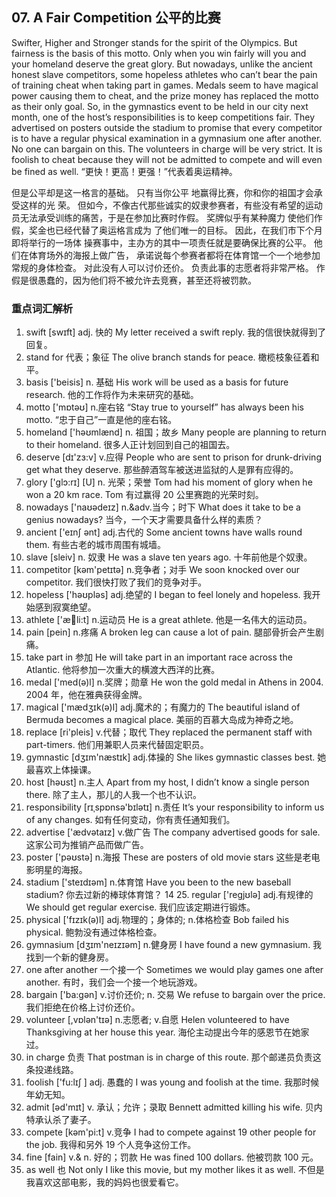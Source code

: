 ## 07. A Fair Competition 公平的比赛
  
Swifter, Higher and Stronger stands for the spirit of the Olympics. But fairness is the basis of this motto. Only when you win fairly will you and your homeland deserve the great glory. But nowadays, unlike the ancient honest slave competitors, some hopeless athletes who can’t bear the pain of training cheat when taking part in games. Medals seem to have magical power causing them to cheat, and the prize money has replaced the motto as their only goal. So, in the gymnastics event to be held in our city next month, one of the host’s responsibilities is to keep competitions fair. They advertised on posters outside the stadium to promise that every competitor is to have a regular physical examination in a gymnasium one after another. No one can bargain on this. The volunteers in charge will be very strict. It is foolish to cheat because they will not be admitted to compete and will even be fined as well. “更快！更高！更强！”代表着奥运精神。

但是公平却是这一格言的基础。
只有当你公平 地赢得比赛，你和你的祖国才会承受这样的光 荣。
但如今，不像古代那些诚实的奴隶参赛者，有些没有希望的运动员无法承受训练的痛苦，于是在参加比赛时作假。
奖牌似乎有某种魔力 使他们作假，奖金也已经代替了奥运格言成为 了他们唯一的目标。
因此，在我们市下个月即将举行的一场体 操赛事中，主办方的其中一项责任就是要确保比赛的公平。
他们在体育场外的海报上做广告， 承诺说每个参赛者都将在体育馆一个一个地参加常规的身体检查。
对此没有人可以讨价还价。
负责此事的志愿者将非常严格。
作假是很愚蠢的，因为他们将不被允许去竞赛，甚至还将被罚款。

### 重点词汇解析

1. swift [swɪft] adj. 快的 My letter received a swift reply. 我的信很快就得到了回复。
2. stand for 代表；象征 The olive branch stands for peace. 橄榄枝象征着和平。
3. basis ['beisis] n. 基础 His work will be used as a basis for future research. 他的工作将作为未来研究的基础。
4. motto ['mɒtəʊ] n.座右铭 “Stay true to yourself” has always been his motto. “忠于自己”一直是他的座右铭。
5. homeland ['həʊmlænd] n. 祖国；故乡 Many people are planning to return to their homeland. 很多人正计划回到自己的祖国去。
6. deserve [dɪ'zɜ:v] v.应得 People who are sent to prison for drunk-driving get what they deserve. 那些醉酒驾车被送进监狱的人是罪有应得的。
7. glory ['glɔ:rɪ] [U] n. 光荣；荣誉 Tom had his moment of glory when he won a 20 km race. Tom 有过赢得 20 公里赛跑的光荣时刻。
8. nowadays ['naʊədeɪz] n.&adv.当今；时下 What does it take to be a genius nowadays? 当今，一个天才需要具备什么样的素质？
9. ancient ['eɪnʃ ənt] adj.古代的 Some ancient towns have walls round them. 有些古老的城市周围有城墙。
10. slave [sleiv] n. 奴隶 He was a slave ten years ago. 十年前他是个奴隶。
11. competitor [kəm'petɪtə] n.竞争者；对手 We soon knocked over our competitor. 我们很快打败了我们的竞争对手。
12. hopeless ['həʊpləs] adj.绝望的 I began to feel lonely and hopeless. 我开始感到寂寞绝望。
13. athlete ['æli:t] n.运动员 He is a great athlete. 他是一名伟大的运动员。
14. pain [pein] n.疼痛 A broken leg can cause a lot of pain. 腿部骨折会产生剧痛。
15. take part in 参加 He will take part in an important race across the Atlantic. 他将参加一次重大的横渡大西洋的比赛。
16. medal ['med(ə)l] n.奖牌；勋章 He won the gold medal in Athens in 2004. 2004 年，他在雅典获得金牌。
17. magical ['mædʒɪk(ə)l] adj.魔术的；有魔力的 The beautiful island of Bermuda becomes a magical place. 美丽的百慕大岛成为神奇之地。
18. replace [ri'pleis] v.代替；取代 They replaced the permanent staff with part-timers. 他们用兼职人员来代替固定职员。
19. gymnastic [dʒɪm'næstɪk] adj.体操的 She likes gymnastic classes best. 她最喜欢上体操课。
20. host [həʊst] n.主人 Apart from my host, I didn’t know a single person there. 除了主人，那儿的人我一个也不认识。
21. responsibility [rɪˌspɒnsə'bɪlətɪ] n.责任 It’s your responsibility to inform us of any changes. 如有任何变动，你有责任通知我们。
22. advertise ['ædvətaɪz] v.做广告 The company advertised goods for sale. 这家公司为推销产品而做广告。
23. poster ['pəʊstə] n.海报 These are posters of old movie stars 这些是老电影明星的海报。
24. stadium ['steɪdɪəm] n.体育馆 Have you been to the new baseball stadium? 你去过新的棒球体育馆？ 14 25. regular ['regjʊlə] adj.有规律的 We should get regular exercise. 我们应该定期进行锻炼。
26. physical ['fɪzɪk(ə)l] adj.物理的；身体的; n.体格检查 Bob failed his physical. 鲍勃没有通过体格检查。
27. gymnasium [dʒɪm'neɪzɪəm] n.健身房 I have found a new gymnasium. 我找到一个新的健身房。
28. one after another 一个接一个 Sometimes we would play games one after another. 有时，我们会一个接一个地玩游戏。
29. bargain ['ba:gən] v.讨价还价; n. 交易 We refuse to bargain over the price. 我们拒绝在价格上讨价还价。
30. volunteer [,vɒlən'tɪə] n.志愿者; v.自愿 Helen volunteered to have Thanksgiving at her house this year. 海伦主动提出今年的感恩节在她家过。
31. in charge 负责 That postman is in charge of this route. 那个邮递员负责这条投递线路。
32. foolish ['fu:lɪʃ ] adj. 愚蠢的 I was young and foolish at the time. 我那时候年幼无知。
33. admit [əd'mɪt] v. 承认；允许；录取 Bennett admitted killing his wife. 贝内特承认杀了妻子。
34. compete [kəm'pi:t] v.竞争 I had to compete against 19 other people for the job. 我得和另外 19 个人竞争这份工作。
35. fine [fain] v.& n. 好的；罚款 He was fined 100 dollars. 他被罚款 100 元。
36. as well 也 Not only I like this movie, but my mother likes it as well. 不但是我喜欢这部电影，我的妈妈也很爱看它。
